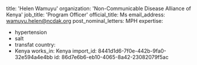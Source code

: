 title: 'Helen Wamuyu'
organization: 'Non-Communicable Disease Alliance of Kenya'
job_title: 'Program Officer'
official_title: Ms
email_address: wamuyu.helen@ncdak.org
post_nominal_letters: MPH
expertise:
  - hypertension
  - salt
  - transfat
country:
  - Kenya
works_in: Kenya
import_id: 8441d1d6-7f0e-442b-9fa0-32e594a4e4bb
id: 86d7e6b6-eb10-4065-8a42-23082079f5ac
